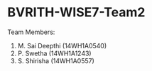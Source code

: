 # BVRITH-WISE7-Team2

Team Members:
1. M. Sai Deepthi (14WH1A0540)
2. P. Swetha (14WH1A1243)
3. S. Shirisha (14WH1A0557)
